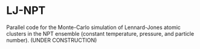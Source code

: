 # LJ-NPT
Parallel code for the Monte-Carlo simulation of Lennard-Jones atomic clusters in the NPT ensemble (constant temperature, pressure, and particle number).
(UNDER CONSTRUCTION)
